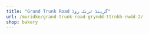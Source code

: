```yaml
---
title: "Grand Trunk Road گرینڈ ٹرنک روڈ"
url: /muridke/grand-trunk-road-gryndd-ttrnkh-rwdd-2/
shop: bakery
---
```

